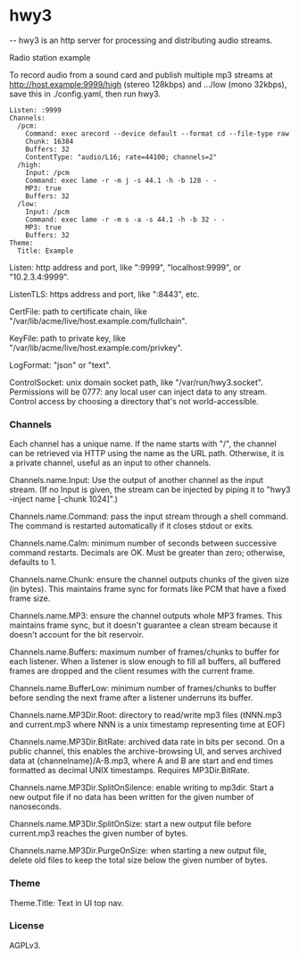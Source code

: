 # hwy3
--
hwy3 is an http server for processing and distributing audio streams.


Radio station example

To record audio from a sound card and publish multiple mp3 streams at
http://host.example:9999/high (stereo 128kbps) and .../low (mono 32kbps), save
this in ./config.yaml, then run hwy3.

    Listen: :9999
    Channels:
      /pcm:
        Command: exec arecord --device default --format cd --file-type raw
        Chunk: 16384
        Buffers: 32
        ContentType: "audio/L16; rate=44100; channels=2"
      /high:
        Input: /pcm
        Command: exec lame -r -m j -s 44.1 -h -b 128 - -
        MP3: true
        Buffers: 32
      /low:
        Input: /pcm
        Command: exec lame -r -m s -a -s 44.1 -h -b 32 - -
        MP3: true
        Buffers: 32
    Theme:
      Title: Example

Listen: http address and port, like ":9999", "localhost:9999", or
"10.2.3.4:9999".

ListenTLS: https address and port, like ":8443", etc.

CertFile: path to certificate chain, like
"/var/lib/acme/live/host.example.com/fullchain".

KeyFile: path to private key, like
"/var/lib/acme/live/host.example.com/privkey".

LogFormat: "json" or "text".

ControlSocket: unix domain socket path, like "/var/run/hwy3.socket". Permissions
will be 0777: any local user can inject data to any stream. Control access by
choosing a directory that's not world-accessible.


### Channels

Each channel has a unique name. If the name starts with "/", the channel can be
retrieved via HTTP using the name as the URL path. Otherwise, it is a private
channel, useful as an input to other channels.

Channels.name.Input: Use the output of another channel as the input stream. (If
no Input is given, the stream can be injected by piping it to "hwy3 -inject name
[-chunk 1024]".)

Channels.name.Command: pass the input stream through a shell command. The
command is restarted automatically if it closes stdout or exits.

Channels.name.Calm: minimum number of seconds between successive command
restarts. Decimals are OK. Must be greater than zero; otherwise, defaults to 1.

Channels.name.Chunk: ensure the channel outputs chunks of the given size (in
bytes). This maintains frame sync for formats like PCM that have a fixed frame
size.

Channels.name.MP3: ensure the channel outputs whole MP3 frames. This maintains
frame sync, but it doesn't guarantee a clean stream because it doesn't account
for the bit reservoir.

Channels.name.Buffers: maximum number of frames/chunks to buffer for each
listener. When a listener is slow enough to fill all buffers, all buffered
frames are dropped and the client resumes with the current frame.

Channels.name.BufferLow: minimum number of frames/chunks to buffer before
sending the next frame after a listener underruns its buffer.

Channels.name.MP3Dir.Root: directory to read/write mp3 files (tNNN.mp3 and
current.mp3 where NNN is a unix timestamp representing time at EOF)

Channels.name.MP3Dir.BitRate: archived data rate in bits per second. On a public
channel, this enables the archive-browsing UI, and serves archived data at
{channelname}/A-B.mp3, where A and B are start and end times formatted as
decimal UNIX timestamps. Requires MP3Dir.BitRate.

Channels.name.MP3Dir.SplitOnSilence: enable writing to mp3dir. Start a new
output file if no data has been written for the given number of nanoseconds.

Channels.name.MP3Dir.SplitOnSize: start a new output file before current.mp3
reaches the given number of bytes.

Channels.name.MP3Dir.PurgeOnSize: when starting a new output file, delete old
files to keep the total size below the given number of bytes.


### Theme

Theme.Title: Text in UI top nav.


### License

AGPLv3.
